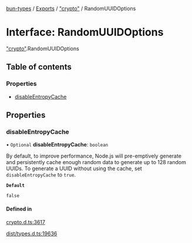 [bun-types](https://github.com/oven-sh/bun-types/blob/master/api-docs/README.md) / [Exports](https://github.com/oven-sh/bun-types/blob/master/api-docs/modules.md) / ["crypto"](https://github.com/oven-sh/bun-types/blob/master/api-docs/modules/crypto_.md) / RandomUUIDOptions

# Interface: RandomUUIDOptions

["crypto"](https://github.com/oven-sh/bun-types/blob/master/api-docs/modules/crypto_.md).RandomUUIDOptions

## Table of contents

### Properties

- [disableEntropyCache](https://github.com/oven-sh/bun-types/blob/master/api-docs/interfaces/crypto_.RandomUUIDOptions.md#disableentropycache)

## Properties

### disableEntropyCache

• `Optional` **disableEntropyCache**: `boolean`

By default, to improve performance,
Node.js will pre-emptively generate and persistently cache enough
random data to generate up to 128 random UUIDs. To generate a UUID
without using the cache, set `disableEntropyCache` to `true`.

**`Default`**

`false`

#### Defined in

[crypto.d.ts:3617](https://github.com/valgaze/bun-types/blob/6f8dbf8/crypto.d.ts#L3617)

[dist/types.d.ts:19636](https://github.com/valgaze/bun-types/blob/6f8dbf8/dist/types.d.ts#L19636)
